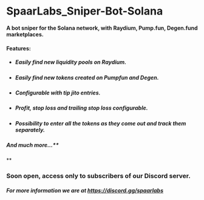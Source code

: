 # SpaarLabs_Sniper-Bot-Solana

**A bot sniper for the Solana network, with Raydium, Pump.fun, Degen.fund marketplaces.**

#### **Features:**

 - ##### **Easily find new liquidity pools on Raydium.**
 - ##### **Easily find new tokens created on Pumpfun and Degen.**
 - ##### **Configurable with tip jito entries.**
 - ##### **Profit, stop loss and trailing stop loss configurable.**
 - ##### **Possibility to enter all the tokens as they come out and track them separately.**
 ##### **And much more...****
**

### Soon open, access only to subscribers of our Discord server.


#### *For more information we are at https://discord.gg/spaarlabs*

